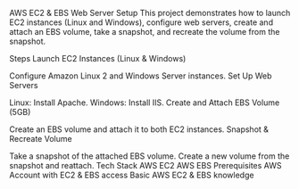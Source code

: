 AWS EC2 & EBS Web Server Setup
This project demonstrates how to launch EC2 instances (Linux and Windows), configure web servers, create and attach an EBS volume, take a snapshot, and recreate the volume from the snapshot.

Steps
Launch EC2 Instances (Linux & Windows)

Configure Amazon Linux 2 and Windows Server instances.
Set Up Web Servers

Linux: Install Apache.
Windows: Install IIS.
Create and Attach EBS Volume (5GB)

Create an EBS volume and attach it to both EC2 instances.
Snapshot & Recreate Volume

Take a snapshot of the attached EBS volume.
Create a new volume from the snapshot and reattach.
Tech Stack
AWS EC2
AWS EBS
Prerequisites
AWS Account with EC2 & EBS access
Basic AWS EC2 & EBS knowledge
